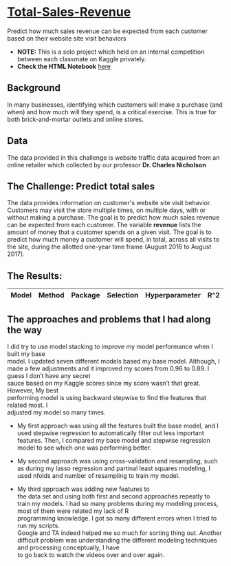 # [Total-Sales-Revenue](https://haixiaolu.github.io/Total-Sales-Revenue/index.html)
Predict how much sales revenue can be expected from each customer based on their website site visit behaviors 
- **NOTE:** This is a solo project which held on an internal competition between each classmate on Kaggle privately. 
- **Check the HTML Notebook** [here](https://haixiaolu.github.io/Total-Sales-Revenue/index.html)

## Background
In many businesses, identifying which customers will make a purchase (and when) and how much will they spend, is a critical exercise. This is true for both brick-and-mortar outlets and online stores.

## Data 
The data provided in this challenge is website traffic data acquired from an online retailer which collected by our professor **Dr. Charles Nicholson** 

## The Challenge: Predict total sales
The data provides information on customer's website site visit behavior. Customers may visit the store multiple times, on multiple days, with or without making a purchase. The goal is to predict how much sales revenue can be expected from each customer. The variable **revenue** lists the amount of money that a customer spends on a given visit. The goal is to predict how much money a customer will spend, in total, across all visits to the site, during the allotted one-year time frame (August 2016 to August 2017).

## The Results:

| Model       | Method        |  Package        | Selection       | Hyperparameter      | R^2       | RMSE        |
| :---        |   :---:       |     :---:       |     :---:       |       :---:         |   :---:   |   :---:     |                            

## The approaches and problems that I had along the way

I	did	try	to	use	model	stacking	to	improve	my	model	performance	when	I	built	my	base	
model.	I	updated	seven	different	models	based	my	base	model. Although,	I	made	a	few	
adjustments	and	it	improved	my	scores	from	0.96	to	0.89. I	guess	I	don’t	have	any	secret	
sauce	based	on	my	Kaggle	scores	since	my	score	wasn’t	that	great.		However,	My	best	
performing	model	is	using	backward	stepwise	to	find	the	features	that	related	most.	I	
adjusted	my	model	so	many	times.	

- My	first	approach was using	all	the	features	built	the	
base	model,	and	I	used	stepwise	regression	to	automatically	filter	out	less	important	
features.	Then,	I	compared	my	base	model	and	stepwise	regression model	to	see	which	one	was	performing	better.	

- My	second	approach was	using	cross-validation	and	resampling,	
such	as	during	my	lasso	regression	and	partinal	least	squares	modeling,	I	used	nfolds	and	
number	of	resampling	to	train	my	model.	

- My	third	approach was	adding	new	features	to	
the	data	set	and	using	both	first	and	second approaches	repeatly	to	train	my	models.	I	had	
so	many	problems	during	my	modeling	process,	most	of	them	were	related	my	lack	of	R	
programming	knowledge.	I	got	so	many	different	errors	when	I	tried	to	run	my	scripts.	
Google	and	TA	indeed	helped	me	so	much	for	sorting	thing	out.	Another	difficult	problem	
was	understanding	the	different	modeling	techniques	and	processing	conceptually,	I	have	
to	go	back	to	watch	the	videos	over	and	over	again.	
